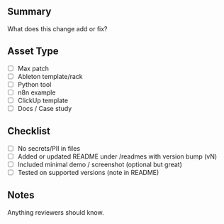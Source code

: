 ## Summary
What does this change add or fix?

## Asset Type
- [ ] Max patch
- [ ] Ableton template/rack
- [ ] Python tool
- [ ] n8n example
- [ ] ClickUp template
- [ ] Docs / Case study

## Checklist
- [ ] No secrets/PII in files
- [ ] Added or updated README under /readmes with version bump (vN)
- [ ] Included minimal demo / screenshot (optional but great)
- [ ] Tested on supported versions (note in README)

## Notes
Anything reviewers should know.
